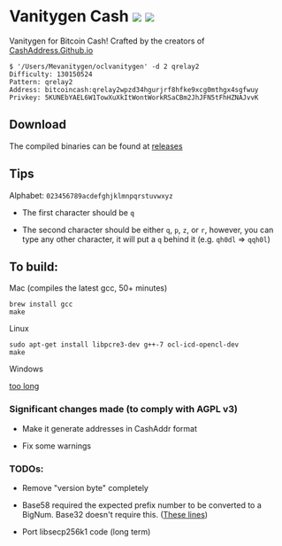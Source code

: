 # Vanitygen Cash ![](https://img.shields.io/badge/build-passing-brightgreen.svg) [![](https://img.shields.io/badge/download-click%20me!-blue.svg)](https://github.com/cashaddress/vanitygen-cash/releases)

Vanitygen for Bitcoin Cash! Crafted by the creators of [CashAddress.Github.io](https://cashaddress.github.io/)

```
$ '/Users/Mevanitygen/oclvanitygen' -d 2 qrelay2
Difficulty: 130150524
Pattern: qrelay2
Address: bitcoincash:qrelay2wpzd34hgurjrf8hfke9xcg0mthgx4sgfwuy
Privkey: 5KUNEbYAEL6W1TowXuXkItWontWorkRSaCBm2JhJFN5tFhHZNAJvvK
```

## Download

The compiled binaries can be found at [releases](https://github.com/cashaddress/vanitygen-cash/releases)

## Tips

Alphabet: `023456789acdefghjklmnpqrstuvwxyz`

- The first character should be `q`

- The second character should be either `q`, `p`, `z`, or `r`, however, you can type any other character, it will put a `q` behind it (e.g. `qh0dl` => `qqh0l`)

## To build:

Mac (compiles the latest gcc, 50+ minutes)

    brew install gcc
    make

Linux

    sudo apt-get install libpcre3-dev g++-7 ocl-icd-opencl-dev
    make

Windows

[too long](/INSTALL)

### Significant changes made (to comply with AGPL v3)

- Make it generate addresses in CashAddr format

- Fix some warnings

### TODOs:

- Remove "version byte" completely

- Base58 required the expected prefix number to be converted to a BigNum. Base32 doesn't require this. ([These lines](https://github.com/samr7/vanitygen/blob/master/pattern.c#L1478-L1481))

- Port libsecp256k1 code (long term)
